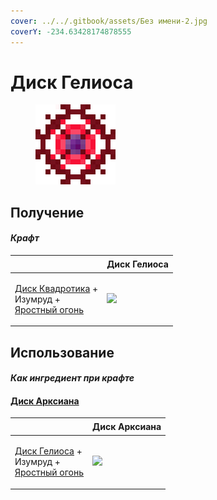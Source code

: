 ```yaml
---
cover: ../../.gitbook/assets/Без имени-2.jpg
coverY: -234.63428174878555
---
```


# Диск Гелиоса

<figure><img src="../../.gitbook/assets/heliosis_disk_128.png" alt=""><figcaption></figcaption></figure>

## Получение

#### _Крафт_

| ㅤ                                                                                                                  | Диск Гелиоса                                  |
| ------------------------------------------------------------------------------------------------------------------ | --------------------------------------------- |
| <p><a href="quadrotic_disk.md">Диск Квадротика</a> +<br>Изумруд +<br><a href="fury_fire.md">Яростный огонь</a></p> | ![](../../.gitbook/assets/heliosis\_disk.png) |

## Использование

#### _Как ингредиент при крафте_

#### [Диск Арксиана](arksiane\_disk.md)

| ㅤ                                                                                                              | Диск Арксиана                                 |
| -------------------------------------------------------------------------------------------------------------- | --------------------------------------------- |
| <p><a href="heliosis_disk.md">Диск Гелиоса</a> +<br>Изумруд +<br><a href="fury_fire.md">Яростный огонь</a></p> | ![](../../.gitbook/assets/arksiane\_disk.png) |
